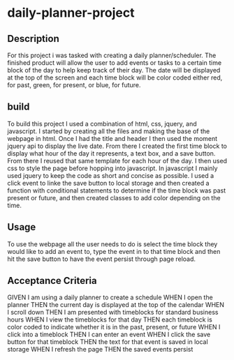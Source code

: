 # daily-planner-project

## Description
For this project i was tasked with creating a daily planner/scheduler. The finished product will allow the user to add events or tasks to a certain time block of the day to help keep track of their day. The date will be displayed at the top of the screen and each time block will be color coded either red, for past, green, for present, or blue, for future.


## build
To build this project I used a combination of html, css, jquery, and javascript. I started by creating all the files and making the base of the webpage in html. Once I had the title and header I then used the moment jquery api to display the live date. From there I created the first time block to display what hour of the day it represents, a text box, and a save button. From there I reused that same template for each hour of the day. I then used css to style the page before hopping into javascript. In javascript I mainly used jquery to keep the code as short and concise as possible. I used a click event to linke the save button to local storage and then created a function with conditional statements to determine if the time block was past present or future, and then created classes to add color depending on the time.


## Usage
To use the webpage all the user needs to do is select the time block they would like to add an event to, type the event in to that time block and then hit the save button to have the event persist through page reload.


## Acceptance Criteria
GIVEN I am using a daily planner to create a schedule
WHEN I open the planner
THEN the current day is displayed at the top of the calendar
WHEN I scroll down
THEN I am presented with timeblocks for standard business hours
WHEN I view the timeblocks for that day
THEN each timeblock is color coded to indicate whether it is in the past, present, or future
WHEN I click into a timeblock
THEN I can enter an event
WHEN I click the save button for that timeblock
THEN the text for that event is saved in local storage
WHEN I refresh the page
THEN the saved events persist